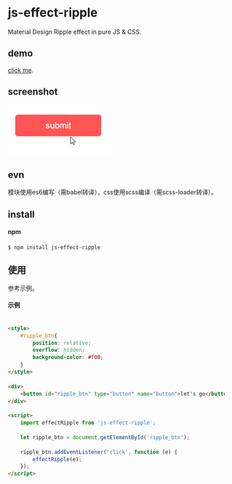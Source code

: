 # js-effect-ripple

Material Design Ripple effect in pure JS & CSS.

## demo

[click me](http://dai-siki.github.io/js-effect-ripple/example/demo.html).


## screenshot

![screenshot](screenshot.gif)


## evn

模块使用es6编写（需babel转译），css使用scss编译（需scss-loader转译）。


## install

#### npm

```shell
$ npm install js-effect-ripple
```


## 使用

参考示例。

#### 示例

```html

<style>
	#ripple_btn{
		position: relative;
		overflow: hidden;
		background-color: #f00;
	}
</style>

<div>
	<button id="ripple_btn" type="button" name="button">let's go</button>
</div>

<script>
	import effectRipple from 'js-effect-ripple';

	let ripple_btn = document.getElementById('ripple_btn');

	ripple_btn.addEventListener('click', function (e) {
		effectRipple(e);
	});
</script>

```
